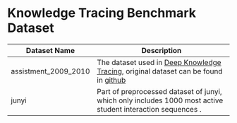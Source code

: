 # Knowledge Tracing Benchmark Dataset

| Dataset Name         | Description                                                  |
| -------------------- | ------------------------------------------------------------ |
| assistment_2009_2010 | The dataset used in [Deep Knowledge Tracing](http://stanford.edu/~cpiech/bio/papers/deepKnowledgeTracing.pdf), original dataset can be found in [github](https://github.com/chrispiech/DeepKnowledgeTracing/tree/master/data/assistments) |
| junyi                | Part of preprocessed dataset  of junyi, which only includes 1000 most active student interaction sequences . |

